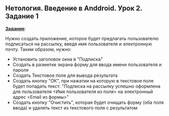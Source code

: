 ## Нетология. Введение в Anddroid. Урок 2. Задание 1

[**Задание**](https://github.com/netology-code/and-homeworks/tree/master/1.2.hello-world/1.2.1):

Нужно создать приложение, которое будет предлагать пользователю подписаться на рассылку, введя имя пользователя и электронную почту. Таким образом, нужно:

- Установить заголовок окна в "Подписка"
- Создать в разметке экрана форму для ввода имени пользователя и пароля
- Создать Текстовое поле для вывода результата
- Создать кнопку "ОК", при нажатии на которую в текстовое поле будет попадать текст: "Подписка на рассылку успешно оформлена для пользователя <Имя пользователя из поля> на электронный адрес <Email из формы>"
- Создать кнопку "Очистить", которая будет очищать форму (оба поля ввода) и удалять текст из текстового поля с результатом